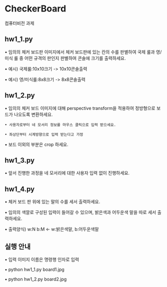 # CheckerBoard
컴퓨터비전 과제

## hw1_1.py
• 임의의 체커 보드판 이미지에서 체커 보드판에 있는 칸의 수를 판별하여 국제 룰과 영/미식 룰 중 어떤 규격의 판인지 판별하여 콘솔에 크기를 출력하세요.

• 예시) 국제룰:10x10크기 -> 10x10콘솔출력

• 예시) 영/미식룰:8x8크기 -> 8x8콘솔출력

## hw1_2.py
• 임의의 체커 보드 이미지에 대해 perspective transform을
적용하여 정방형으로 보드가 나오도록 변환하세요.

    • 사용자로부터 네 모서리 정보를 마우스 클릭으로 입력 받으세요.
    
    • 좌상단부터 시계방향으로 입력 받는다고 가정
    
• 보드 이외의 부분은 crop 하세요.

## hw1_3.py
• 앞서 진행한 과정을 네 모서리에 대한 사용자 입력 없이 진행하세요.

## hw1_4.py
• 체커 보드 판 위에 있는 말의 수를 세서 출력하세요.

• 임의의 색깔로 구성된 입력이 들어갈 수 있으며, 밝은색과 어두운색 말을 따로 세서 출력하세요.

• 출력양식) w:N b:M <- w:밝은색말, b:어두운색말

## 실행 안내
• 입력 이미지 이름은 명령행 인자로 입력

• python hw1_1.py board1.jpg

• python hw1_2.py board2.jpg
